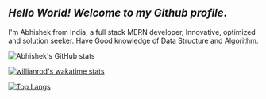 ##  *Hello World! Welcome to my Github profile*.

I'm Abhishek from India, a full stack MERN developer, Innovative, optimized and solution seeker. Have Good knowledge of Data Structure and Algorithm.

![Abhishek's GitHub stats](https://github-readme-stats.vercel.app/api?username=ydvabhee&show_icons=true&theme=radical)
<!-- [![Wakatime](https://github-readme-stats.vercel.app/api/wakatime?username=ydvabhee)](https://github.com/ydvabhee/github-readme-stats) -->
[![willianrod's wakatime stats](https://github-readme-stats.vercel.app/api/wakatime?username=@ydvabhee)](https://github.com/ydvabhee/github-readme-stats)

<!--START_SECTION:waka-->
<!--END_SECTION:waka-->

 
[![Top Langs](https://github-readme-stats.vercel.app/api/top-langs/?username=@ydvabhee&layout=compact)](https://github.com/ydvabhee/github-readme-stats)

 


